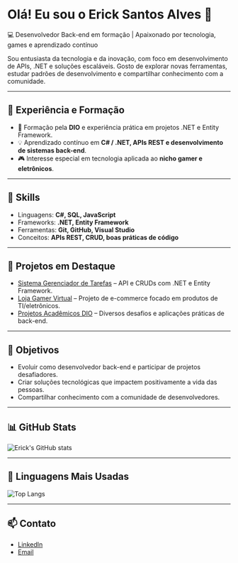 # Olá! Eu sou o Erick Santos Alves 👋

💻 Desenvolvedor Back-end em formação | Apaixonado por tecnologia, games e aprendizado contínuo

Sou entusiasta da tecnologia e da inovação, com foco em desenvolvimento de APIs, .NET e soluções escaláveis. Gosto de explorar novas ferramentas, estudar padrões de desenvolvimento e compartilhar conhecimento com a comunidade.  

---

## 🏢 Experiência e Formação
- 🚀 Formação pela **DIO** e experiência prática em projetos .NET e Entity Framework.
- 💡 Aprendizado contínuo em **C# / .NET, APIs REST e desenvolvimento de sistemas back-end**.
- 🎮 Interesse especial em tecnologia aplicada ao **nicho gamer e eletrônicos**.

---

## 📱 Skills
- Linguagens: **C#, SQL, JavaScript**
- Frameworks: **.NET, Entity Framework**
- Ferramentas: **Git, GitHub, Visual Studio**
- Conceitos: **APIs REST, CRUD, boas práticas de código**

---

## 🚀 Projetos em Destaque
- [Sistema Gerenciador de Tarefas](#) – API e CRUDs com .NET e Entity Framework.
- [Loja Gamer Virtual](#) – Projeto de e-commerce focado em produtos de TI/eletrônicos.
- [Projetos Acadêmicos DIO](#) – Diversos desafios e aplicações práticas de back-end.

---

## 🎯 Objetivos
- Evoluir como desenvolvedor back-end e participar de projetos desafiadores.
- Criar soluções tecnológicas que impactem positivamente a vida das pessoas.
- Compartilhar conhecimento com a comunidade de desenvolvedores.

---

## 📊 GitHub Stats
![Erick's GitHub stats](https://github-readme-stats.vercel.app/api?username=ericksantos&show_icons=true&theme=radical)

---

## 🧠 Linguagens Mais Usadas
![Top Langs](https://github-readme-stats.vercel.app/api/top-langs/?username=ericksantos&layout=compact&theme=radical)

---

## 📫 Contato
- [LinkedIn](https://www.linkedin.com/in/ericksantos)
- [Email](mailto:ericksantos@example.com)

